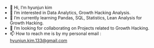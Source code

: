 - 👋 Hi, I’m hyunjun kim 
- 👀 I’m interested in Data Analytics, Growth Hacking Analysis.
- 🌱 I’m currently learning Pandas, SQL, Statistics, Lean Analysis for Growth Hacking.
- 💞️ I’m looking for collaborating on Projects related to Growth Hacking.
- 📫 How to reach me is by my personal email : hyunjun.kim.133@gmail.com

<!---
hyunjun33/hyunjun33 is a ✨ special ✨ repository because its `README.md` (this file) appears on your GitHub profile.
You can click the Preview link to take a look at your changes.
--->
